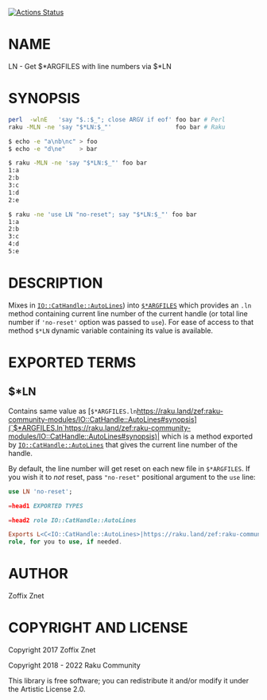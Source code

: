 [![Actions Status](https://github.com/raku-community-modules/LN/actions/workflows/test.yml/badge.svg)](https://github.com/raku-community-modules/LN/actions)

NAME
====

LN - Get $*ARGFILES with line numbers via $*LN

SYNOPSIS
========

```bash
perl  -wlnE   'say "$.:$_"; close ARGV if eof' foo bar # Perl
raku -MLN -ne 'say "$*LN:$_"'                  foo bar # Raku
```

```bash
$ echo -e "a\nb\nc" > foo
$ echo -e "d\ne"    > bar

$ raku -MLN -ne 'say "$*LN:$_"' foo bar
1:a
2:b
3:c
1:d
2:e

$ raku -ne 'use LN "no-reset"; say "$*LN:$_"' foo bar
1:a
2:b
3:c
4:d
5:e
```

DESCRIPTION
===========

Mixes in [`IO::CatHandle::AutoLines`](https://raku.land/zef:raku-community-modules/IO::CatHandle::AutoLines)) into [`$*ARGFILES`](https://docs.perl6.org/language/variables#index-entry-%24%2AARGFILES) which provides an `.ln` method containing current line number of the current handle (or total line number if `'no-reset'` option was passed to `use`). For ease of access to that method `$*LN` dynamic variable containing its value is available.

EXPORTED TERMS
==============

$*LN
----

Contains same value as [`$*ARGFILES.ln`https://raku.land/zef:raku-community-modules/IO::CatHandle::AutoLines#synopsis](`$*ARGFILES.ln`https://raku.land/zef:raku-community-modules/IO::CatHandle::AutoLines#synopsis)| which is a method exported by [`IO::CatHandle::AutoLines`](https://raku.land/zef:raku-community-modules/IO::CatHandle::AutoLines) that gives the current line number of the handle.

By default, the line number will get reset on each new file in `$*ARGFILES`. If you wish it to *not* reset, pass `"no-reset"` positional argument to the `use` line:

```raku
use LN 'no-reset';

=head1 EXPORTED TYPES

=head2 role IO::CatHandle::AutoLines

Exports L<C<IO::CatHandle::AutoLines>|https://raku.land/zef:raku-community-modules/IO::CatHandle::AutoLines>
role, for you to use, if needed.
```

AUTHOR
======

Zoffix Znet

COPYRIGHT AND LICENSE
=====================

Copyright 2017 Zoffix Znet

Copyright 2018 - 2022 Raku Community

This library is free software; you can redistribute it and/or modify it under the Artistic License 2.0.


